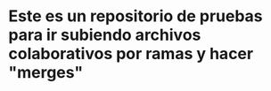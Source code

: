 # Este es un repositorio de pruebas para ir subiendo archivos colaborativos por ramas y hacer "merges"
